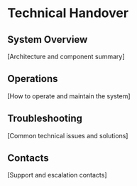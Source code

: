 # Technical Handover

## System Overview
[Architecture and component summary]

## Operations
[How to operate and maintain the system]

## Troubleshooting
[Common technical issues and solutions]

## Contacts
[Support and escalation contacts]